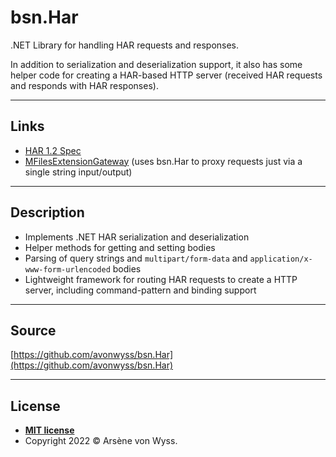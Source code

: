 <!-- GRAPHIC -->

# bsn.Har

.NET Library for handling HAR requests and responses.

In addition to serialization and deserialization support, it also has some helper code for creating a HAR-based HTTP server (received HAR requests and responds with HAR responses).

<!-- badges -->

---
## Links

- [HAR 1.2 Spec](http://www.softwareishard.com/blog/har-12-spec/)
- [MFilesExtensionGateway](https://github.com/avonwyss/bsn.MFilesExtensionGateway) (uses bsn.Har to proxy requests just via a single string input/output)

---
## Description

- Implements .NET HAR serialization and deserialization
- Helper methods for getting and setting bodies
- Parsing of query strings and `multipart/form-data` and `application/x-www-form-urlencoded` bodies
- Lightweight framework for routing HAR requests to create a HTTP server, including command-pattern and binding support

<!--
---
## FAQ
- **Q**
    - A
-->

---
## Source

[https://github.com/avonwyss/bsn.Har](https://github.com/avonwyss/bsn.Har)

---
## License

- **[MIT license](LICENSE.txt)**
- Copyright 2022 © Arsène von Wyss.
